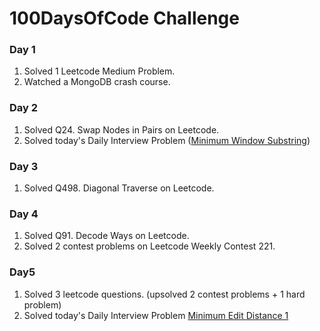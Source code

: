 #  100DaysOfCode Challenge

### Day 1
1. Solved 1 Leetcode Medium Problem.
2. Watched a MongoDB crash course.

### Day 2
1. Solved Q24. Swap Nodes in Pairs on Leetcode.
2. Solved today's Daily Interview Problem ([Minimum Window Substring](https://github.com/codeShuriken/100-days-of-code/blob/master/Day2/MinimumWindowSubString.java))

### Day 3
1. Solved Q498. Diagonal Traverse on Leetcode.

### Day 4
1. Solved Q91. Decode Ways on Leetcode.
2. Solved 2 contest problems on Leetcode Weekly Contest 221.

### Day5
1. Solved 3 leetcode questions. (upsolved 2 contest problems + 1 hard problem)
2. Solved today's Daily Interview Problem [Minimum Edit Distance 1](https://github.com/codeShuriken/100-days-of-code/blob/master/Day5/MinDistOne.java)
